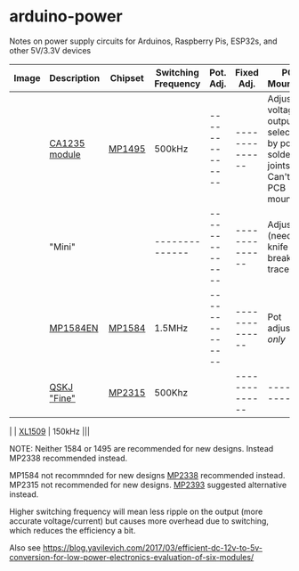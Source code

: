 # arduino-power
Notes on power supply circuits for Arduinos, Raspberry Pis, ESP32s, and other 5V/3.3V devices



| Image | Description | Chipset | Switching Frequency |  Pot. Adj. | Fixed Adj. | PCB Mountable | Notes | Link |
| -------------- | -------------- | -------------- | -------------- | -------------- | -------------- | -------------- | -------------- | -------------- |
| | [CA1235 module](https://www.aliexpress.com/item/1005005231661753.html) | [MP1495](https://www.monolithicpower.com/en/mp1495.html) |  500kHz | -------------- | -------------- | Adjustable voltage output selectable by pot or solder joints. Can't be PCB mounted. | https://www.aliexpress.com/item/1005005231661753.html |
| | "Mini" | |  -------------- | -------------- | -------------- | Adjustable (need knife to break trace) | https://www.aliexpress.com/item/4000016739581.html |
| | [MP1584EN](https://www.amazon.co.uk/DollaTek-MP1584EN-Step-Down-Adjustable-Converter/dp/B07DJ5HZ7G) | [MP1584](https://www.monolithicpower.com/en/mp1584.html) | 1.5MHz | -------------- | -------------- | Pot adjustment _only_ |  |
| | [QSKJ "Fine"](https://www.aliexpress.com/item/32815170131.html) | [MP2315](https://www.openhacks.com/uploadsproductos/datasheet_77.pdf) | 500Khz | | -------------- | -------------- |  |


| | [XL1509](https://www.lcsc.com/datasheet/lcsc_datasheet_2304140030_XLSEMI-XL1509-5-0E1_C61063.pdf) | 150kHz |||


NOTE: Neither 1584 or 1495 are recommended for new designs. Instead MP2338 recommended instead.

MP1584 not recommnded for new designs [MP2338](https://www.monolithicpower.com/en/mp2338.html) recommended instead.
MP2315 not recommended for new designs. [MP2393](https://www.monolithicpower.com/en/mp2393.html) suggested alternative instead.

Higher switching frequency will mean less ripple on the output (more accurate voltage/current) but causes more overhead due to switching, which reduces the efficiency a bit.

Also see https://blog.yavilevich.com/2017/03/efficient-dc-12v-to-5v-conversion-for-low-power-electronics-evaluation-of-six-modules/
